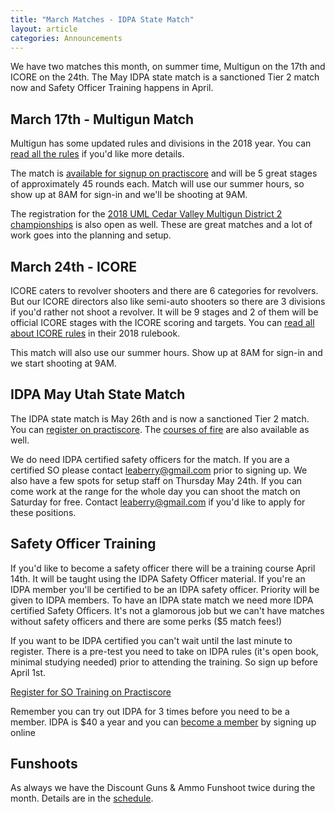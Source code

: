 ```yaml
---
title: "March Matches - IDPA State Match"
layout: article
categories: Announcements
---
```


We have two matches this month, on summer time, Multigun on the 17th and ICORE on the 24th. The May IDPA state match is a sanctioned Tier 2 match now and Safety Officer Training happens in April.

## March 17th - Multigun Match

Multigun has some updated rules and divisions in the 2018 year. You can [read all the rules](http://unitedmultigunleague.com/uml-rules/) if you'd like more details.

The match is [available for signup on practiscore](https://practiscore.com/march-2018-uml-match/register) and will be 5 great stages of approximately 45 rounds each. Match will use our summer hours, so show up at 8AM for sign-in and we'll be shooting at 9AM.

The registration for the [2018 UML Cedar Valley Multigun District 2 championships](https://practiscore.com/cedar-valley-2018-uml-district-2-championships-sponsored-by-berrys-mfg/register) is also open as well. These are great matches and a lot of work goes into the planning and setup.


## March 24th - ICORE

ICORE caters to revolver shooters and there are 6 categories for revolvers. But our ICORE directors also like semi-auto shooters so there are 3 divisions if you'd rather not shoot a revolver. It will be 9 stages and 2 of them will be official ICORE stages with the ICORE scoring and targets. You can [read all about ICORE rules](http://www.icore.org/pdf/ICORE_Rule_Book_1_January_2018.pdf) in their 2018 rulebook.

This match will also use our summer hours. Show up at 8AM for sign-in and we start shooting at 9AM.


## IDPA May Utah State Match

The IDPA state match is May 26th and is now a sanctioned Tier 2 match. You can [register on practiscore](https://practiscore.com/2018-utah-state-idpa-tier-2/register). The [courses of fire](https://docs.google.com/presentation/d/1m4hFan1TX6KGmlcj_ofdgIPjMjQarKkfBuGH86snKOI/edit?usp=sharing) are also available as well.

We do need IDPA certified safety officers for the match. If you are a certified SO please contact <leaberry@gmail.com> prior to signing up. We also have a few spots for setup staff on Thursday May 24th. If you can come work at the range for the whole day you can shoot the match on Saturday for free. Contact <leaberry@gmail.com> if you'd like to apply for these positions.

## Safety Officer Training

If you'd like to become a safety officer there will be a training course April 14th. It will be taught using the IDPA Safety Officer material. If you're an IDPA member you'll be certified to be an IDPA safety officer. Priority will be given to IDPA members. To have an IDPA state match we need more IDPA certified Safety Officers. It's not a glamorous job but we can't have matches without safety officers and there are some perks ($5 match fees!)

If you want to be IDPA certified you can't wait until the last minute to register. There is a pre-test you need to take on IDPA rules (it's open book, minimal studying needed) prior to attending the training. So sign up before April 1st.

[Register for SO Training on Practiscore](https://practiscore.com/utah-idpa-safety-officer-training-udpl/register)

Remember you can try out IDPA for 3 times before you need to be a member. IDPA is $40 a year and you can [become a member](https://www.idpa.com/join-now) by signing up online

## Funshoots

As always we have the Discount Guns & Ammo Funshoot twice during the month. Details are in the [schedule](http://www.udpl.net/schedule/).



